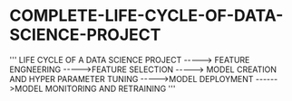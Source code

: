 # COMPLETE-LIFE-CYCLE-OF-DATA-SCIENCE-PROJECT

'''
LIFE CYCLE OF A DATA SCIENCE PROJECT -----> FEATURE ENGNEERING ----->FEATURE SELECTION -----> MODEL CREATION AND HYPER PARAMETER TUNING ----->MODEL DEPLOYMENT ------>MODEL MONITORING AND RETRAINING
'''
